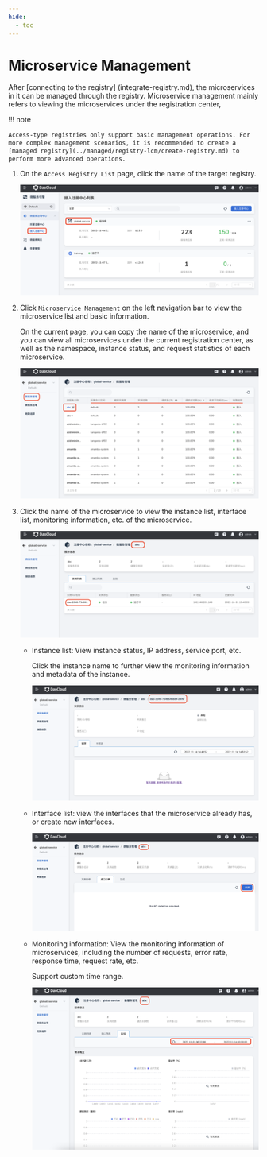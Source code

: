 ```yaml
---
hide:
  - toc
---
```


# Microservice Management

After [connecting to the registry] (integrate-registry.md), the microservices in it can be managed through the registry. Microservice management mainly refers to viewing the microservices under the registration center,

!!! note

    Access-type registries only support basic management operations. For more complex management scenarios, it is recommended to create a [managed registry](../managed/registry-lcm/create-registry.md) to perform more advanced operations.

1. On the `Access Registry List` page, click the name of the target registry.

    ![Click on the registration center name](imgs/service01.png)

2. Click `Microservice Management` on the left navigation bar to view the microservice list and basic information.

    On the current page, you can copy the name of the microservice, and you can view all microservices under the current registration center, as well as the namespace, instance status, and request statistics of each microservice.

    ![Click on the registration center name](imgs/service02.png)

3. Click the name of the microservice to view the instance list, interface list, monitoring information, etc. of the microservice.

    ![Click on the registration center name](imgs/service03.png)

    - Instance list: View instance status, IP address, service port, etc.

        Click the instance name to further view the monitoring information and metadata of the instance.

        ![Instance Details](imgs/service04.png)

    - Interface list: view the interfaces that the microservice already has, or create new interfaces.

        ![Instance Details](imgs/service05.png)

    - Monitoring information: View the monitoring information of microservices, including the number of requests, error rate, response time, request rate, etc.

        Support custom time range.

        ![Instance Details](imgs/service06.png)